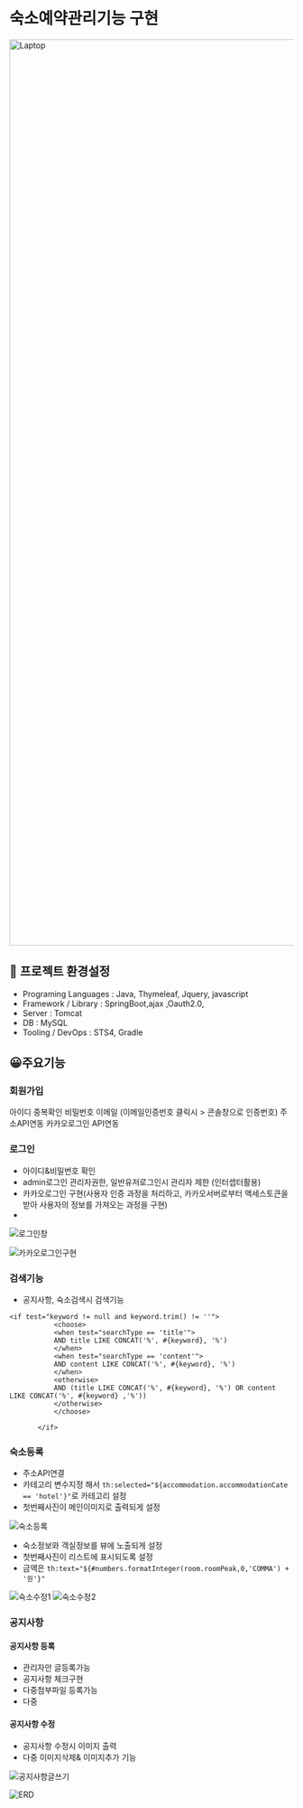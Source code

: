 # 숙소예약관리기능 구현

<img width="1604" alt="Laptop" src="https://github.com/user-attachments/assets/572fd12a-2ba4-4d10-a84f-ef05483a8176" alt="숙소리스트">


## 🔗 프로젝트 환경설정
- Programing Languages : Java, Thymeleaf, Jquery, javascript
- Framework / Library : SpringBoot,ajax ,Oauth2.0, 
- Server : Tomcat
- DB : MySQL
- Tooling / DevOps : STS4, Gradle

## 😀주요기능 

### 회원가입
아이디 중복확인
비밀번호
이메일 (이메일인증번호 클릭시 > 콘솔창으로 인증번호)
주소API연동
카카오로그인 API연동

### 로그인
- 아이디&비밀번호 확인
- admin로그인 관리자권한, 일반유저로그인시 관리자 제한 (인터셉터활용)
- 카카오로그인 구현(사용자 인증 과정을 처리하고, 카카오서버로부터 액세스토큰을 받아 사용자의 정보를 가져오는 과정을 구현)
- 
![로그인창](https://github.com/user-attachments/assets/302b8ec7-edf3-4956-95c5-f314d1bef6a5)

![카카오로그인구현](https://github.com/user-attachments/assets/37aa4576-924b-43ae-bbca-2b54a9386600)


  
### 검색기능
- 공지사항, 숙소검색시 검색기능
 ```
<if test="keyword != null and keyword.trim() != ''">
            <choose>
            <when test="searchType == 'title'">
            AND title LIKE CONCAT('%', #{keyword}, '%')
            </when>
            <when test="searchType == 'content'">
            AND content LIKE CONCAT('%', #{keyword}, '%')
            </when>
            <otherwise>
            AND (title LIKE CONCAT('%', #{keyword}, '%') OR content LIKE CONCAT('%', #{keyword} ,'%'))
            </otherwise> 
            </choose>
            
        </if>
```



### 숙소등록 
- 주소API연결
- 카테고리 변수지정 해서 ```th:selected="${accommodation.accommodationCate == 'hotel'}"```로 카테고리 설정
- 첫번째사진이 메인이미지로 출력되게 설정 

![숙소등록](https://github.com/user-attachments/assets/e1f9db57-fb82-4a20-8bda-5eb86d864e86)

- 숙소정보와 객실정보를 뷰에 노출되게 설정
- 첫번째사진이 리스트에 표시되도록 설정
- 금액은 ```th:text="${#numbers.formatInteger(room.roomPeak,0,'COMMA') + '원'}" ```

![숙소수정1](https://github.com/user-attachments/assets/911e0897-7eb3-48b0-97e2-f50ace88aa09)
![숙소수정2](https://github.com/user-attachments/assets/b953134b-d237-4dec-af45-7c7a5eec4aff)



### 공지사항 

#### 공지사항 등록
- 관리자만 글등록가능 
- 공지사항 체크구현
- 다중첨부파일 등록가능 
- 다중 
#### 공지사항 수정 
- 공지사항 수정시 이미지 출력
- 다중 이미지삭제& 이미지추가 기능 


![공지사항글쓰기](https://github.com/user-attachments/assets/d7696908-55e4-49e1-bded-507c409804ac)




![ERD](https://github.com/user-attachments/assets/d75abf30-0710-487f-9a93-d523b1a77c22)
